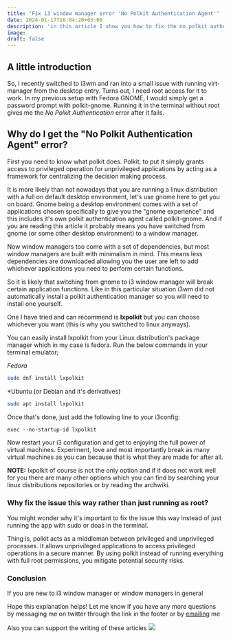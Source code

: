 ```yaml
---
title: "Fix i3 window manager error 'No Polkit Authentication Agent'"
date: 2024-01-17T16:04:20+03:00
description: 'in this article I show you how to fix the no polkit authentication agent error on linux if you are using i3 window manager | the steps may help you with another window manager'
image: 
draft: false
---
```

## A little introduction
So, I recently switched to i3wm and ran into a small issue with running virt-manager
from the desktop entry. Turns out, I need root access for it to work. In my previous
setup with Fedora GNOME, I would simply get a password prompt with polkit-gnome.
Running it in the terminal without root gives me the *No Polkit Authentication*
error after it fails.

## Why do I get the "No Polkit Authentication Agent" error?
First you need to know what polkit does. Polkit, to put it simply grants access 
to privileged operation for unprivileged applications by acting as a framework 
for centralizing the decision making process.

It is more likely than not nowadays that you are running a linux distribution with
a full on  default desktop environment, let's use gnome here to get you on board.
Gnome being a desktop environment comes with a set of applications chosen
specifically to give you the "gnome experience" and this includes it's own polkit
authentication agent called polkit-gnome. And if you are reading this article it
probably means you have switched from gnome (or some other desktop environment)
to a window manager.

Now window managers too come with a set of dependencies, but most window managers
are built with minimalism in mind. This means less dependencies are downloaded 
allowing you the user are left to add whichever applications you need to perform
certain functions.

So it is likely that switching from gnome to i3 window manager will break certain
application functions. Like in this particular situation i3wm did not automatically
install a polkit authentication manager so you will need to install one yourself.

One I have tried and can recommend is **lxpolkit** but you can choose whichever
you want (this is why you switched to linux anyways).

You can easily install lxpolkit from your Linux distribution's package manager
which in my case is fedora. Run the below commands in your terminal emulator;

*Fedora*
```bash
sudo dnf install lxpolkit
```

*Ubuntu (or Debian and it's derivatives)
```bash
sudo apt install lxpolkit
```

Once that's done, just add the following
line to your i3config:

```i3
exec --no-startup-id lxpolkit
```

Now restart your i3 configuration and get to enjoying the full power of virtual
machines. Experiment, love and most importantly break as many virtual machines
as you can because that is what they are made for after all.

**NOTE:**
lxpolkit of course is not the only option and if it does not work well for you
there are many other options which you can find by searching your linux distributions
repositories or by reading the archwiki.

### Why fix the issue this way rather than just running as root?
You might wonder why it's important to fix the issue this way instead of 
just running the app with sudo or doas in the terminal.

Thing is, polkit acts as a middleman between privileged and unprivileged processes. 
It allows unprivileged applications to access privileged operations in a secure
manner. By using polkit instead of running everything with full root permissions,
you mitigate potential security risks.

### Conclusion
If you are new to i3 window manager or window managers in general

Hope this explanation helps! Let me know if you have any more questions by
messaging me on twitter through the link in the footer or by [emailing](lapjo@tutanota.com) me

Also you can support the writing of these articles 
<a href="https://www.buymeacoffee.com/lapjo"><img src="https://img.buymeacoffee.com/button-api/?text=Buy me a beer&emoji=🍺&slug=lapjo&button_colour=FFDD00&font_colour=000000&font_family=Cookie&outline_colour=000000&coffee_colour=ffffff" /> </a> <br>

